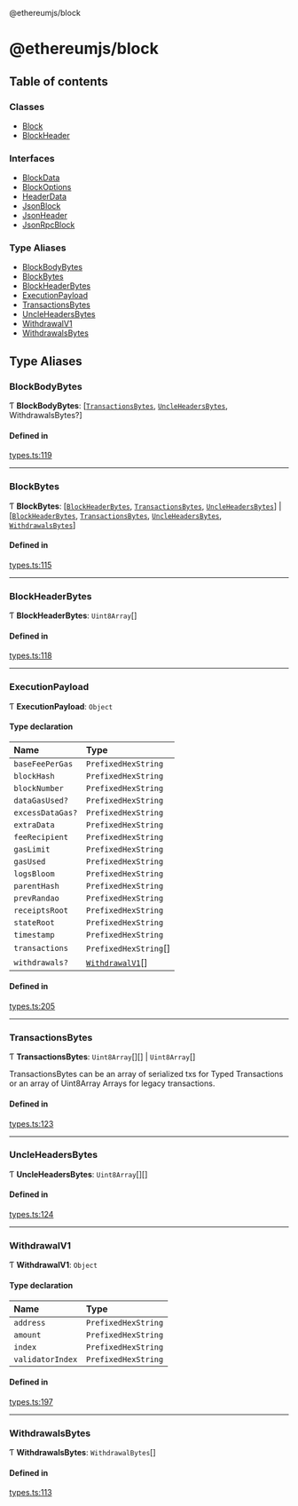 @ethereumjs/block

# @ethereumjs/block

## Table of contents

### Classes

- [Block](classes/Block.md)
- [BlockHeader](classes/BlockHeader.md)

### Interfaces

- [BlockData](interfaces/BlockData.md)
- [BlockOptions](interfaces/BlockOptions.md)
- [HeaderData](interfaces/HeaderData.md)
- [JsonBlock](interfaces/JsonBlock.md)
- [JsonHeader](interfaces/JsonHeader.md)
- [JsonRpcBlock](interfaces/JsonRpcBlock.md)

### Type Aliases

- [BlockBodyBytes](README.md#blockbodybytes)
- [BlockBytes](README.md#blockbytes)
- [BlockHeaderBytes](README.md#blockheaderbytes)
- [ExecutionPayload](README.md#executionpayload)
- [TransactionsBytes](README.md#transactionsbytes)
- [UncleHeadersBytes](README.md#uncleheadersbytes)
- [WithdrawalV1](README.md#withdrawalv1)
- [WithdrawalsBytes](README.md#withdrawalsbytes)

## Type Aliases

### BlockBodyBytes

Ƭ **BlockBodyBytes**: [[`TransactionsBytes`](README.md#transactionsbytes), [`UncleHeadersBytes`](README.md#uncleheadersbytes), WithdrawalsBytes?]

#### Defined in

[types.ts:119](https://github.com/ethereumjs/ethereumjs-monorepo/blob/master/packages/block/src/types.ts#L119)

___

### BlockBytes

Ƭ **BlockBytes**: [[`BlockHeaderBytes`](README.md#blockheaderbytes), [`TransactionsBytes`](README.md#transactionsbytes), [`UncleHeadersBytes`](README.md#uncleheadersbytes)] \| [[`BlockHeaderBytes`](README.md#blockheaderbytes), [`TransactionsBytes`](README.md#transactionsbytes), [`UncleHeadersBytes`](README.md#uncleheadersbytes), [`WithdrawalsBytes`](README.md#withdrawalsbytes)]

#### Defined in

[types.ts:115](https://github.com/ethereumjs/ethereumjs-monorepo/blob/master/packages/block/src/types.ts#L115)

___

### BlockHeaderBytes

Ƭ **BlockHeaderBytes**: `Uint8Array`[]

#### Defined in

[types.ts:118](https://github.com/ethereumjs/ethereumjs-monorepo/blob/master/packages/block/src/types.ts#L118)

___

### ExecutionPayload

Ƭ **ExecutionPayload**: `Object`

#### Type declaration

| Name | Type |
| :------ | :------ |
| `baseFeePerGas` | `PrefixedHexString` |
| `blockHash` | `PrefixedHexString` |
| `blockNumber` | `PrefixedHexString` |
| `dataGasUsed?` | `PrefixedHexString` |
| `excessDataGas?` | `PrefixedHexString` |
| `extraData` | `PrefixedHexString` |
| `feeRecipient` | `PrefixedHexString` |
| `gasLimit` | `PrefixedHexString` |
| `gasUsed` | `PrefixedHexString` |
| `logsBloom` | `PrefixedHexString` |
| `parentHash` | `PrefixedHexString` |
| `prevRandao` | `PrefixedHexString` |
| `receiptsRoot` | `PrefixedHexString` |
| `stateRoot` | `PrefixedHexString` |
| `timestamp` | `PrefixedHexString` |
| `transactions` | `PrefixedHexString`[] |
| `withdrawals?` | [`WithdrawalV1`](README.md#withdrawalv1)[] |

#### Defined in

[types.ts:205](https://github.com/ethereumjs/ethereumjs-monorepo/blob/master/packages/block/src/types.ts#L205)

___

### TransactionsBytes

Ƭ **TransactionsBytes**: `Uint8Array`[][] \| `Uint8Array`[]

TransactionsBytes can be an array of serialized txs for Typed Transactions or an array of Uint8Array Arrays for legacy transactions.

#### Defined in

[types.ts:123](https://github.com/ethereumjs/ethereumjs-monorepo/blob/master/packages/block/src/types.ts#L123)

___

### UncleHeadersBytes

Ƭ **UncleHeadersBytes**: `Uint8Array`[][]

#### Defined in

[types.ts:124](https://github.com/ethereumjs/ethereumjs-monorepo/blob/master/packages/block/src/types.ts#L124)

___

### WithdrawalV1

Ƭ **WithdrawalV1**: `Object`

#### Type declaration

| Name | Type |
| :------ | :------ |
| `address` | `PrefixedHexString` |
| `amount` | `PrefixedHexString` |
| `index` | `PrefixedHexString` |
| `validatorIndex` | `PrefixedHexString` |

#### Defined in

[types.ts:197](https://github.com/ethereumjs/ethereumjs-monorepo/blob/master/packages/block/src/types.ts#L197)

___

### WithdrawalsBytes

Ƭ **WithdrawalsBytes**: `WithdrawalBytes`[]

#### Defined in

[types.ts:113](https://github.com/ethereumjs/ethereumjs-monorepo/blob/master/packages/block/src/types.ts#L113)
